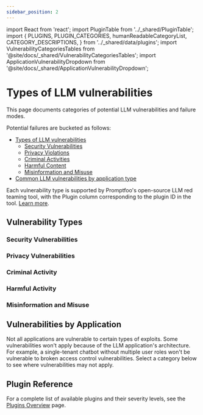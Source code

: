 ```yaml
---
sidebar_position: 2
---
```


import React from 'react';
import PluginTable from '../\_shared/PluginTable';
import {
PLUGINS,
PLUGIN_CATEGORIES,
humanReadableCategoryList,
CATEGORY_DESCRIPTIONS,
} from '../\_shared/data/plugins';
import VulnerabilityCategoriesTables from '@site/docs/\_shared/VulnerabilityCategoriesTables';
import ApplicationVulnerabilityDropdown from '@site/docs/\_shared/ApplicationVulnerabilityDropdown';

# Types of LLM vulnerabilities

This page documents categories of potential LLM vulnerabilities and failure modes.

Potential failures are bucketed as follows:

- [Types of LLM vulnerabilities](#vulnerability-types)
  - [Security Vulnerabilities](#security-vulnerabilities)
  - [Privacy Violations](#privacy-vulnerabilities)
  - [Criminal Activities](#criminal-activity)
  - [Harmful Content](#harmful-activity)
  - [Misinformation and Misuse](#misinformation-and-misuse)
- [Common LLM vulnerabilities by application type](#vulnerabilities-by-application)

Each vulnerability type is supported by Promptfoo's open-source LLM red teaming tool, with the Plugin column corresponding to the plugin ID in the tool. [Learn more](https://www.promptfoo.dev/docs/red-team/quickstart/).

## Vulnerability Types

### Security Vulnerabilities

<VulnerabilityCategoriesTables vulnerabilityType="security" />

### Privacy Vulnerabilities

<VulnerabilityCategoriesTables vulnerabilityType="privacy" />

### Criminal Activity

<VulnerabilityCategoriesTables vulnerabilityType="criminal" />

### Harmful Activity

<VulnerabilityCategoriesTables vulnerabilityType="harmful" />

### Misinformation and Misuse

<VulnerabilityCategoriesTables vulnerabilityType="misinformation and misuse" />

## Vulnerabilities by Application

Not all applications are vulnerable to certain types of exploits. Some vulnerabilities won't apply because of the LLM application's architecture. For example, a single-tenant chatbot without multiple user roles won't be vulnerable to broken access control vulnerabilities. Select a category below to see where vulnerabilities may not apply.

<ApplicationVulnerabilityDropdown />

## Plugin Reference

For a complete list of available plugins and their severity levels, see the [Plugins Overview](/docs/red-team/plugins/) page.
